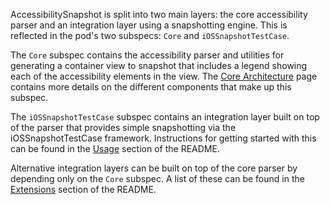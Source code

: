 AccessibilitySnapshot is split into two main layers: the core accessibility parser and an integration layer using a snapshotting engine. This is reflected in the pod's two subspecs: `Core` and `iOSSnapshotTestCase`.

The `Core` subspec contains the accessibility parser and utilities for generating a container view to snapshot that includes a legend showing each of the accessibility elements in the view. The [Core Architecture](Core-Architecture.md) page contains more details on the different components that make up this subspec.

The `iOSSnapshotTestCase` subspec contains an integration layer built on top of the parser that provides simple snapshotting via the iOSSnapshotTestCase framework. Instructions for getting started with this can be found in the [Usage](https://github.com/cashapp/AccessibilitySnapshot/blob/master/README.md#usage) section of the README.

Alternative integration layers can be built on top of the core parser by depending only on the `Core` subspec. A list of these can be found in the [Extensions](https://github.com/cashapp/AccessibilitySnapshot/blob/master/README.md#extensions) section of the README.
